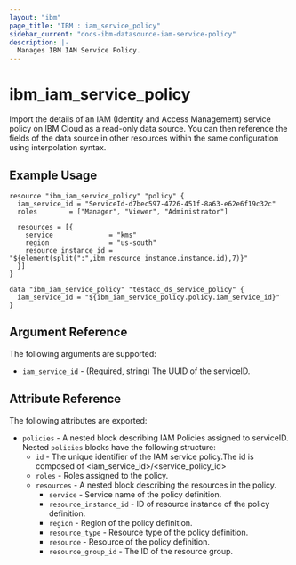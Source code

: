 ```yaml
---
layout: "ibm"
page_title: "IBM : iam_service_policy"
sidebar_current: "docs-ibm-datasource-iam-service-policy"
description: |-
  Manages IBM IAM Service Policy.
---
```


# ibm\_iam_service_policy

Import the details of an IAM (Identity and Access Management) service policy on IBM Cloud as a read-only data source. You can then reference the fields of the data source in other resources within the same configuration using interpolation syntax.

## Example Usage

```hcl
resource "ibm_iam_service_policy" "policy" {
  iam_service_id = "ServiceId-d7bec597-4726-451f-8a63-e62e6f19c32c"
  roles        = ["Manager", "Viewer", "Administrator"]

  resources = [{
    service              = "kms"
    region               = "us-south"
    resource_instance_id = "${element(split(":",ibm_resource_instance.instance.id),7)}"
  }]
}

data "ibm_iam_service_policy" "testacc_ds_service_policy" {
  iam_service_id = "${ibm_iam_service_policy.policy.iam_service_id}"
}

```

## Argument Reference

The following arguments are supported:

* `iam_service_id` - (Required, string) The UUID of the serviceID.

## Attribute Reference

The following attributes are exported:

* `policies` - A nested block describing IAM Policies assigned to serviceID. Nested `policies` blocks have the following structure:
  * `id` - The unique identifier of the IAM service policy.The id is composed of \<iam_service_id\>/\<service_policy_id\>
  * `roles` -  Roles assigned to the policy.
  * `resources` -  A nested block describing the resources in the policy.
    * `service` - Service name of the policy definition.  
    * `resource_instance_id` - ID of resource instance of the policy definition.
    * `region` - Region of the policy definition.
    * `resource_type` - Resource type of the policy definition.
    * `resource` - Resource of the policy definition.
    * `resource_group_id` - The ID of the resource group.  